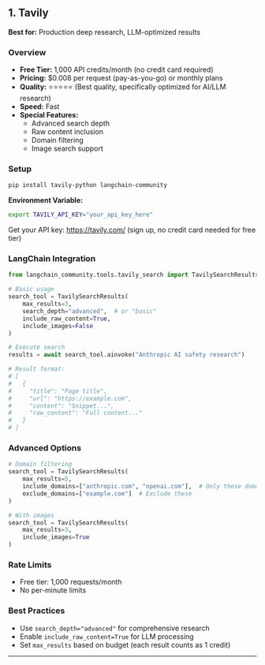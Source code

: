 ## 1. Tavily

**Best for:** Production deep research, LLM-optimized results

### Overview
- **Free Tier:** 1,000 API credits/month (no credit card required)
- **Pricing:** $0.008 per request (pay-as-you-go) or monthly plans
- **Quality:** ⭐⭐⭐⭐⭐ (Best quality, specifically optimized for AI/LLM research)
- **Speed:** Fast
- **Special Features:**
  - Advanced search depth
  - Raw content inclusion
  - Domain filtering
  - Image search support

### Setup

```bash
pip install tavily-python langchain-community
```

**Environment Variable:**
```bash
export TAVILY_API_KEY="your_api_key_here"
```

Get your API key: https://tavily.com/ (sign up, no credit card needed for free tier)

### LangChain Integration

```python
from langchain_community.tools.tavily_search import TavilySearchResults

# Basic usage
search_tool = TavilySearchResults(
    max_results=3,
    search_depth="advanced",  # or "basic"
    include_raw_content=True,
    include_images=False
)

# Execute search
results = await search_tool.ainvoke("Anthropic AI safety research")

# Result format:
# [
#   {
#     "title": "Page title",
#     "url": "https://example.com",
#     "content": "Snippet...",
#     "raw_content": "Full content..."
#   }
# ]
```

### Advanced Options

```python
# Domain filtering
search_tool = TavilySearchResults(
    max_results=5,
    include_domains=["anthropic.com", "openai.com"],  # Only these domains
    exclude_domains=["example.com"]  # Exclude these
)

# With images
search_tool = TavilySearchResults(
    max_results=3,
    include_images=True
)
```

### Rate Limits
- Free tier: 1,000 requests/month
- No per-minute limits

### Best Practices
- Use `search_depth="advanced"` for comprehensive research
- Enable `include_raw_content=True` for LLM processing
- Set `max_results` based on budget (each result counts as 1 credit)

---

